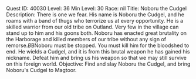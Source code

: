 Quest ID: 40030
Level: 36
Min Level: 30
Race: nil
Title: Noboru the Cudgel
Description: There is one we fear. His name is Noboru the Cudgel, and he roams with a band of thugs who terrorize us at every opportunity. He is a skilled warrior from our old tribe on Outland. Very few in the village can stand up to him and his goons both. Noboru has enacted great brutality on the Harborage and killed members of our tribe without any sign of remorse.$B$BNoboru must be stopped. You must kill him for the bloodshed to end. He wields a Cudgel, and it is from this brutal weapon he has gained his nickname. Defeat him and bring us his weapon so that we may still survive on this foreign world.
Objective: Find and slay Noboru the Cudgel, and bring Noboru's Cudgel to Magtoor.
